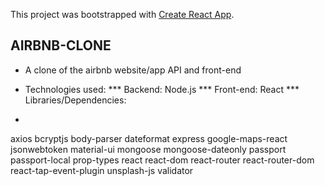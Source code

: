 This project was bootstrapped with [Create React App](https://github.com/react-community/create-react-app).

## AIRBNB-CLONE

* A clone of the airbnb website/app API and front-end
* Technologies used:
*** Backend: Node.js
*** Front-end: React
*** Libraries/Dependencies: 

*
axios
bcryptjs
body-parser
dateformat
express
google-maps-react
jsonwebtoken
material-ui
mongoose
mongoose-dateonly
passport
passport-local
prop-types
react
react-dom
react-router
react-router-dom
react-tap-event-plugin
unsplash-js
validator
